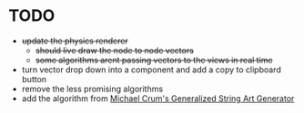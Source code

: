 # TODO

- ~~update the physics renderer~~
    - ~~should live draw the node to node vectors~~
    - ~~some algorithms arent passing vectors to the views in real time~~
- turn vector drop down into a component and add a copy to clipboard button
- remove the less promising algorithms
- add the algorithm from [Michael Crum's Generalized String Art Generator](https://michael-crum.com/string_art_generator/)